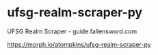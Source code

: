 # ufsg-realm-scraper-py
UFSG Realm Scraper - guide.fallensword.com

https://morph.io/atompkins/ufsg-realm-scraper-py
